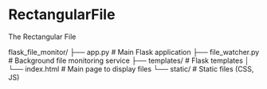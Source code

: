 # RectangularFile
The Rectangular File

flask_file_monitor/
├── app.py            # Main Flask application
├── file_watcher.py   # Background file monitoring service
├── templates/        # Flask templates
│   └── index.html    # Main page to display files
└── static/           # Static files (CSS, JS)
